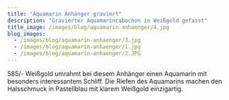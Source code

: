 ```yaml
---
title: "Aquamarin Anhänger graviert"
description: "Gravierter Aquamarincabochon in Weißgold gefasst"
title_image: /images/blog/aquamarin-anhaenger/4.jpg
blog_images:
  - /images/blog/aquamarin-anhaenger/3.jpg
  - /images/blog/aquamarin-anhaenger/1.jpg
  - /images/blog/aquamarin-anhaenger/2.JPG
---
```

585/- Weißgold umrahmt bei diesem Anhänger einen Aquamarin mit besonders interessantem Schliff. Die Riefen des Aquamarins machen den Halsschmuck in Pastellblau mit klarem Weißgold einzigartig.